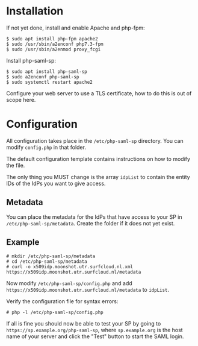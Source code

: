 # Installation

If not yet done, install and enable Apache and php-fpm:

    $ sudo apt install php-fpm apache2
    $ sudo /usr/sbin/a2enconf php7.3-fpm
    $ sudo /usr/sbin/a2enmod proxy_fcgi

Install php-saml-sp:

    $ sudo apt install php-saml-sp
    $ sudo a2enconf php-saml-sp
    $ sudo systemctl restart apache2

Configure your web server to use a TLS certificate, how to do this is out of
scope here.

# Configuration

All configuration takes place in the `/etc/php-saml-sp` directory. You can 
modify `config.php` in that folder.

The default configuration template contains instructions on how to modify the
file.

The only thing you MUST change is the array `idpList` to contain the entity IDs
of the IdPs you want to give access.

## Metadata

You can place the metadata for the IdPs that have access to your SP in 
`/etc/php-saml-sp/metadata`. Create the folder if it does not yet exist.

## Example
    
    # mkdir /etc/php-saml-sp/metadata
    # cd /etc/php-saml-sp/metadata
    # curl -o x509idp.moonshot.utr.surfcloud.nl.xml https://x509idp.moonshot.utr.surfcloud.nl/metadata

Now modify `/etc/php-saml-sp/config.php` and add 
`https://x509idp.moonshot.utr.surfcloud.nl/metadata` to `idpList`.

Verify the configuration file for syntax errors:

    # php -l /etc/php-saml-sp/config.php

If all is fine you should now be able to test your SP by going to 
`https://sp.example.org/php-saml-sp`, where `sp.example.org` is the host name 
of your server and click the "Test" button to start the SAML login.
